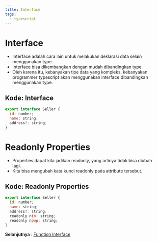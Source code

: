 ```yaml
---
title: Interface
tags:
  - typescript
---
```


# Interface

- Interface adalah cara lain untuk melakukan deklarasi data selain menggunakan type.
- Interface bisa dikembangkan dengan mudah dibandingkan type.
- Oleh karena itu, kebanyakan tipe data yang kompleks, kebanyakan programmer typescript akan menggunakan interface dibandingkan menggunakan type.

## Kode: Interface

```js
export interface Seller {
  id: number;
  name: string;
  address?: string;
}
```

# Readonly Properties

- Properties dapat kita jadikan readonly, yang artinya tidak bisa diubah lagi.
- Kita bisa mengubah kata kunci readonly pada attribute tersebut.

## Kode: Readonly Properties

```js
export interface Seller {
  id: number;
  name: string;
  address?: string;
  readonly nib: string;
  readonly npwp: string;
}
```

**Selanjutnya** : [Function Interface](/backend/typescript/funcinterface.md)
